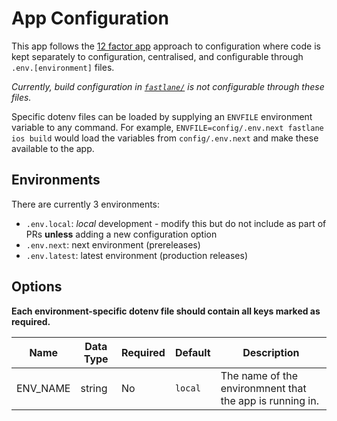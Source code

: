 # App Configuration

This app follows the [12 factor app](https://12factor.net/config) approach to configuration where code is kept separately to configuration, centralised, and configurable through `.env.[environment]` files.

_Currently, build configuration in [`fastlane/`](../fastlane) is not configurable through these files._

Specific dotenv files can be loaded by supplying an `ENVFILE` environment variable to any command. For example, `ENVFILE=config/.env.next fastlane ios build` would load the variables from `config/.env.next` and make these available to the app.

## Environments

There are currently 3 environments:

- `.env.local`: _local_ development - modify this but do not include as part of PRs **unless** adding a new configuration option
- `.env.next`: next environment (prereleases)
- `.env.latest`: latest environment (production releases)

## Options

**Each environment-specific dotenv file should contain all keys marked as required.**

| Name     | Data Type | Required | Default | Description                                              |
| -------- | --------- | -------- | ------- | -------------------------------------------------------- |
| ENV_NAME | string    | No       | `local` | The name of the environmnent that the app is running in. |

